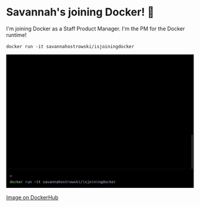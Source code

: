 # Savannah's joining Docker! 🐳

I'm joining Docker as a Staff Product Manager. I'm the PM for the Docker runtime!

```docker
docker run -it savannahostrowski/isjoiningdocker
```

![](Docker.gif)

[Image on DockerHub](https://hub.docker.com/repository/docker/savannahostrowski/isjoiningdocker/general)
